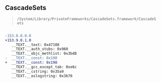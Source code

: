 ## CascadeSets

> `/System/Library/PrivateFrameworks/CascadeSets.framework/CascadeSets`

```diff

-153.8.0.0.0
+153.9.0.1.0
   __TEXT.__text: 0x47108
   __TEXT.__auth_stubs: 0x960
   __TEXT.__objc_methlist: 0x3bd8
-  __TEXT.__const: 0x190
+  __TEXT.__const: 0x198
   __TEXT.__gcc_except_tab: 0xe6c
   __TEXT.__cstring: 0x35a9
   __TEXT.__oslogstring: 0x3b70

```

